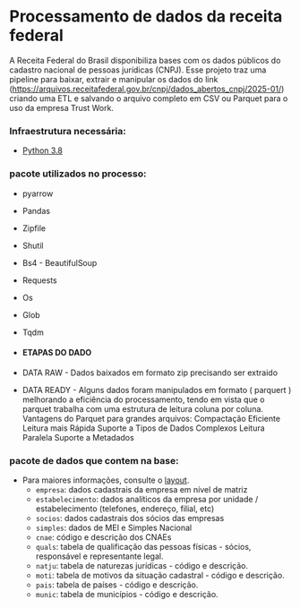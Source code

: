# Processamento de dados da receita federal
A Receita Federal do Brasil disponibiliza bases com os dados públicos do cadastro nacional de pessoas jurídicas (CNPJ).
Esse projeto traz uma pipeline para baixar, extrair e manipular os dados do link  (https://arquivos.receitafederal.gov.br/cnpj/dados_abertos_cnpj/2025-01/) criando uma ETL e salvando  o arquivo completo em CSV ou Parquet para o uso da empresa Trust Work.

### Infraestrutura necessária:
- [Python 3.8](https://www.python.org/downloads/release/python-3810/)

### pacote utilizados no processo:
- pyarrow
- Pandas
- Zipfile
- Shutil
- Bs4 - BeautifulSoup
- Requests
- Os
- Glob
- Tqdm

- ####  ETAPAS DO DADO  ###
- DATA RAW  - Dados baixados em formato zip precisando ser extraido 

- DATA READY - Alguns dados foram manipulados em formato ( parquert ) melhorando a eficiência do processamento, tendo em vista que o parquet trabalha com uma estrutura de leitura 
coluna por coluna.
Vantagens do Parquet para grandes arquivos:
 Compactação Eficiente
 Leitura mais Rápida
 Suporte a Tipos de Dados Complexos
 Leitura Paralela
 Suporte a Metadados


### pacote de dados que contem na base:
- Para maiores informações, consulte o [layout](https://www.gov.br/receitafederal/pt-br/assuntos/orientacao-tributaria/cadastros/consultas/arquivos/NOVOLAYOUTDOSDADOSABERTOSDOCNPJ.pdf).
  - `empresa`: dados cadastrais da empresa em nível de matriz
  - `estabelecimento`: dados analíticos da empresa por unidade / estabelecimento (telefones, endereço, filial, etc)
  - `socios`: dados cadastrais dos sócios das empresas
  - `simples`: dados de MEI e Simples Nacional
  - `cnae`: código e descrição dos CNAEs
  - `quals`: tabela de qualificação das pessoas físicas - sócios, responsável e representante legal.
  - `natju`: tabela de naturezas jurídicas - código e descrição.
  - `moti`: tabela de motivos da situação cadastral - código e descrição.
  - `pais`: tabela de países - código e descrição.
  - `munic`: tabela de municípios - código e descrição.
